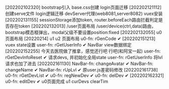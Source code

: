[202202102320] bootstrap引入 base.css创建 login页面迁移 
[202202121112] 创建serve文件 login逻辑迁移 devServer代理(web8081,server8082) vuex安装
[202202131155] sessionStorage添加token, router.beforeEach路由拦截判定是否存在token
[202202132013] /user页面布局 /user/device(ctrl,data)路由，bootstrap模态框弹出，modal父级不要设置position:fixed
[202202132055] u0页面布局
[20220214] u1 u2 页面布局
u0-fn: rGenCode ✔
[202202151213] vuex state设置 
user-fn: rGetUserInfo ✔
NavBar view数据绑定
[202202152255] 今天去医院做了推拿，感觉还行吧 行吧(和阿宝一起)
user-fn: rGetDevInfoReset ✔ 请求devs, 并初始化全局state
user-fn: rGetUserInfo 将lvl请求也加了进去
[202202161130] NavBar-fn: changeAvatar ✔
NavBar-fn: changeName ✔ NavBar-fn: rUpLvl ✔ 
原user.js差密码修改
[202202161738] u0-fn: rGetDevList ✔ u0-fn: regNewDev ✔ u0-fn: delDev ✔
[202202162321] u0-fn: editDev ✔ u0页面完成
u1 curDevs clearTim